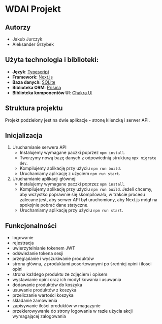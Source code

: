 # WDAI Projekt

## Autorzy
- Jakub Jurczyk
- Aleksander Grzybek

## Użyta technologia i biblioteki:
- **Język**: [Typescript](https://www.typescriptlang.org/)
- **Framework**: [Next.js](https://nextjs.org/)
- **Baza danych**: [SQLite](https://www.sqlite.org/)
- **Biblioteka ORM**: [Prisma](https://www.prisma.io/)
- **Biblioteka komponentów UI**: [Chakra UI](https://www.chakra-ui.com/)

## Struktura projektu
Projekt podzielony jest na dwie aplikacje - stronę kliencką i serwer API.

## Inicjalizacja
1. Uruchamianie serwera API
   - Instalujemy wymagane paczki poprzez ```npm install```.
   - Tworzymy nową bazę danych z odpowiednią strukturą ```npx migrate dev```.
   - Kompilujemy aplikację przy użyciu ```npm run build```.
   - Uruchamiamy aplikację z użyciem ```npm run start```.
2. Uruchamianie aplikacji głównej
   - Instalujemy wymagane paczki poprzez ```npm install```.
   - Kompilujemy aplikację przy użyciu ```npm run build```. Jeżeli chcemy, aby wszystko poprawnie się skompilowało, w trakcie procesu zalecane jest, aby serwer API był uruchomiony, aby Next.js mógł na spokojnie pobrać dane statyczne.
   - Uruchamiamy aplikację przy użyciu ```npm run start```.

## Funkcjonalności
   - logowanie
   - rejestracja
   - uwierzytelnianie tokenem JWT
   - odświeżanie tokena sesji
   - przeglądanie i wyszukiwanie produktów
   - strona główna, z produktami posortowanymi po średniej opini i ilości opini
   - strona każdego produktu ze zdjęciem i opisem
   - wystawianie opini oraz ich modyfikowania i usuwania
   - dodawanie produktów do koszyka
   - usuwanie produktów z koszyka
   - przeliczanie wartości koszyka
   - składanie zamówienia
   - zapisywanie ilości produktów w magazynie
   - przekierowywanie do strony logowania w razie użycia akcji wymagającej zalogowania